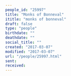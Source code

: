 ```yaml
---
people_id: "25997"
title: "Monks of Bonneval"
ititle: "monks of bonneval"
draft: false
type: "people"
birthdate: ""
deathdate: ""
social_title: ""
created: "2017-03-07"
modified: "2017-03-07"
url: "/people/25997.html"
sent:
received:
---
```

